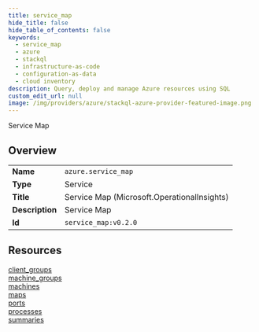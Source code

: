 ```yaml
---
title: service_map
hide_title: false
hide_table_of_contents: false
keywords:
  - service_map
  - azure
  - stackql
  - infrastructure-as-code
  - configuration-as-data
  - cloud inventory
description: Query, deploy and manage Azure resources using SQL
custom_edit_url: null
image: /img/providers/azure/stackql-azure-provider-featured-image.png
---
```

Service Map  
    

## Overview
<table><tbody>
<tr><td><b>Name</b></td><td><code>azure.service_map</code></td></tr>
<tr><td><b>Type</b></td><td>Service</td></tr>
<tr><td><b>Title</b></td><td>Service Map (Microsoft.OperationalInsights)</td></tr>
<tr><td><b>Description</b></td><td>Service Map</td></tr>
<tr><td><b>Id</b></td><td><code>service_map:v0.2.0</code></td></tr>
</tbody></table>

## Resources
<div class="row">
<div class="providerDocColumn">
<a href="/providers/azure/service_map/client_groups/">client_groups</a><br />
<a href="/providers/azure/service_map/machine_groups/">machine_groups</a><br />
<a href="/providers/azure/service_map/machines/">machines</a><br />
<a href="/providers/azure/service_map/maps/">maps</a><br />
</div>
<div class="providerDocColumn">
<a href="/providers/azure/service_map/ports/">ports</a><br />
<a href="/providers/azure/service_map/processes/">processes</a><br />
<a href="/providers/azure/service_map/summaries/">summaries</a><br />
</div>
</div>
